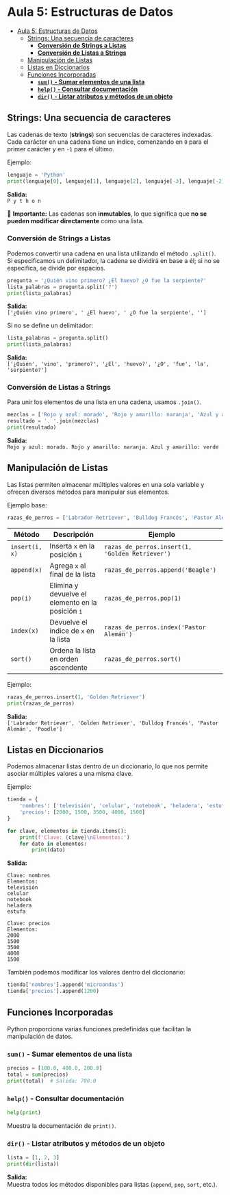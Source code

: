 # Aula 5: Estructuras de Datos

- [Aula 5: Estructuras de Datos](#aula-5-estructuras-de-datos)
  - [Strings: Una secuencia de caracteres](#strings-una-secuencia-de-caracteres)
    - [**Conversión de Strings a Listas**](#conversión-de-strings-a-listas)
    - [**Conversión de Listas a Strings**](#conversión-de-listas-a-strings)
  - [Manipulación de Listas](#manipulación-de-listas)
  - [Listas en Diccionarios](#listas-en-diccionarios)
  - [Funciones Incorporadas](#funciones-incorporadas)
    - [**`sum()` - Sumar elementos de una lista**](#sum---sumar-elementos-de-una-lista)
    - [**`help()` - Consultar documentación**](#help---consultar-documentación)
    - [**`dir()` - Listar atributos y métodos de un objeto**](#dir---listar-atributos-y-métodos-de-un-objeto)

## Strings: Una secuencia de caracteres
Las cadenas de texto (**strings**) son secuencias de caracteres indexadas. Cada carácter en una cadena tiene un índice, comenzando en `0` para el primer carácter y en `-1` para el último.

Ejemplo:
```python
lenguaje = 'Python'
print(lenguaje[0], lenguaje[1], lenguaje[2], lenguaje[-3], lenguaje[-2], lenguaje[-1])
```
**Salida:**  
`P y t h o n`

📌 **Importante:** Las cadenas son **inmutables**, lo que significa que **no se pueden modificar directamente** como una lista.

### **Conversión de Strings a Listas**
Podemos convertir una cadena en una lista utilizando el método `.split()`.  
Si especificamos un delimitador, la cadena se dividirá en base a él; si no se especifica, se divide por espacios.

```python
pregunta = '¿Quién vino primero? ¿El huevo? ¿O fue la serpiente?'
lista_palabras = pregunta.split('?')
print(lista_palabras)
```
**Salida:**  
`['¿Quién vino primero', ' ¿El huevo', ' ¿O fue la serpiente', '']`

Si no se define un delimitador:
```python
lista_palabras = pregunta.split()
print(lista_palabras)
```
**Salida:**  
`['¿Quién', 'vino', 'primero?', '¿El', 'huevo?', '¿O', 'fue', 'la', 'serpiente?']`

### **Conversión de Listas a Strings**
Para unir los elementos de una lista en una cadena, usamos `.join()`.

```python
mezclas = ['Rojo y azul: morado', 'Rojo y amarillo: naranja', 'Azul y amarillo: verde']
resultado = '. '.join(mezclas)
print(resultado)
```
**Salida:**  
`Rojo y azul: morado. Rojo y amarillo: naranja. Azul y amarillo: verde`

## Manipulación de Listas
Las listas permiten almacenar múltiples valores en una sola variable y ofrecen diversos métodos para manipular sus elementos.

Ejemplo base:
```python
razas_de_perros = ['Labrador Retriever', 'Bulldog Francés', 'Pastor Alemán', 'Poodle']
```

| **Método**     | **Descripción**                                   | **Ejemplo**                                     |
| -------------- | ------------------------------------------------- | ----------------------------------------------- |
| `insert(i, x)` | Inserta `x` en la posición `i`                    | `razas_de_perros.insert(1, 'Golden Retriever')` |
| `append(x)`    | Agrega `x` al final de la lista                   | `razas_de_perros.append('Beagle')`              |
| `pop(i)`       | Elimina y devuelve el elemento en la posición `i` | `razas_de_perros.pop(1)`                        |
| `index(x)`     | Devuelve el índice de `x` en la lista             | `razas_de_perros.index('Pastor Alemán')`        |
| `sort()`       | Ordena la lista en orden ascendente               | `razas_de_perros.sort()`                        |

Ejemplo:
```python
razas_de_perros.insert(1, 'Golden Retriever')
print(razas_de_perros)
```
**Salida:**  
`['Labrador Retriever', 'Golden Retriever', 'Bulldog Francés', 'Pastor Alemán', 'Poodle']`

## Listas en Diccionarios
Podemos almacenar listas dentro de un diccionario, lo que nos permite asociar múltiples valores a una misma clave.

Ejemplo:
```python
tienda = {
    'nombres': ['televisión', 'celular', 'notebook', 'heladera', 'estufa'],
    'precios': [2000, 1500, 3500, 4000, 1500]
}

for clave, elementos in tienda.items():
    print(f'Clave: {clave}\nElementos:')
    for dato in elementos:
        print(dato)
```
**Salida:**  
```
Clave: nombres
Elementos:
televisión
celular
notebook
heladera
estufa

Clave: precios
Elementos:
2000
1500
3500
4000
1500
```
También podemos modificar los valores dentro del diccionario:
```python
tienda['nombres'].append('microondas')
tienda['precios'].append(1200)
```

## Funciones Incorporadas
Python proporciona varias funciones predefinidas que facilitan la manipulación de datos.

### **`sum()` - Sumar elementos de una lista**
```python
precios = [100.0, 400.0, 200.0]
total = sum(precios)
print(total)  # Salida: 700.0
```

### **`help()` - Consultar documentación**
```python
help(print)
```
Muestra la documentación de `print()`.

### **`dir()` - Listar atributos y métodos de un objeto**
```python
lista = [1, 2, 3]
print(dir(lista))
```
**Salida:**  
Muestra todos los métodos disponibles para listas (`append`, `pop`, `sort`, etc.).